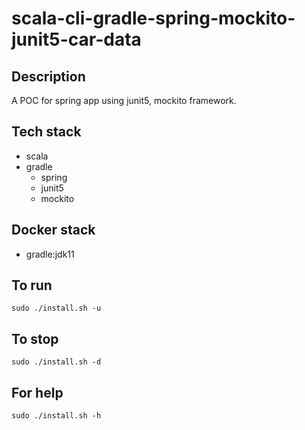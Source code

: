 # scala-cli-gradle-spring-mockito-junit5-car-data

## Description
A POC for spring app using junit5,
mockito framework.

## Tech stack
- scala
- gradle
  - spring
  - junit5
  - mockito

## Docker stack
- gradle:jdk11

## To run
`sudo ./install.sh -u`

## To stop
`sudo ./install.sh -d`

## For help
`sudo ./install.sh -h`
